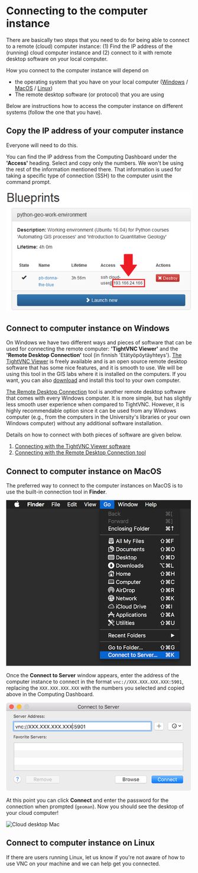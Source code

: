 # Connecting to the computer instance

There are basically two steps that you need to do for being able to connect to a remote (cloud) computer instance: (1) Find the 
IP address of the (running) cloud computer instance and (2) connect to it with remote desktop software on your local computer. 

How you connect to the computer instance will depend on 

 - the operating system that you have on your local computer ([Windows](#connect-to-computer-instance-on-windows) / [MacOS](#connect-to-computer-instance-on-macos) / [Linux](#connect-to-computer-instance-on-linux)) 
 - The remote desktop software (or protocol) that you are using
 
Below are instructions how to access the computer instance on different systems (follow the one that you have). 

## Copy the IP address of your computer instance

Everyone will need to do this.
 
You can find the IP address from the Computing Dashboard under the **'Access'** heading.
Select and copy only the numbers. 
We won't be using the rest of the information mentioned there. 
That information is used for taking a specific type of connection (SSH) to the computer usint the command prompt.

 ![Copy IP address of the computer instance](img/13_copy_access_IP_address.PNG)

## Connect to computer instance on Windows

On Windows we have two different ways and pieces of software that can be used for connecting the remote computer: **'TightVNC Viewer'** and the **'Remote Desktop Connection'** tool (in finnish 'Etätyöpöytäyhteys').
[The TightVNC Viewer](http://www.tightvnc.com/) is freely available and is an open source remote desktop software that has some nice features, and it is smooth to use.
We will be using this tool in the GIS labs where it is installed on the computers.
If you want, you can also [download](http://www.tightvnc.com/download.php) and install this tool to your own computer. 

[The Remote Desktop Connection](https://support.microsoft.com/en-us/help/17463/windows-7-connect-to-another-computer-remote-desktop-connection) tool is another remote desktop software that comes with every Windows computer.
It is more simple, but has slightly less smooth user experience when compared to TightVNC.
However, it is highly recommendable option since it can be used from any Windows computer (e.g., from the computers in the University's libraries or your own Windows computer) without any additional software installation.

Details on how to connect with both pieces of software are given below.

1. [Connecting with the TightVNC Viewer software](connect-win-vnc.md)
2. [Connecting with the Remote Desktop Connection tool](connect-win-rdp.md)

## Connect to computer instance on MacOS
The preferred way to connect to the computer instances on MacOS is to use the built-in connection tool in **Finder**.

![Connect to server](img/connect-to-server.png)

Once the **Connect to Server** window appears, enter the address of the computer instance to connect in the format `vnc://XXX.XXX.XXX.XXX:5901`, replacing the `XXX.XXX.XXX.XXX` with the numbers you selected and copied above in the Computing Dashboard.

![Enter server info](img/enter-server-info.png)

At this point you can click **Connect** and enter the password for the connection when prompted (`geoman`).
Now you should see the desktop of your cloud computer!

![Cloud desktop Mac](cloud-desktop-mac.png)

## Connect to computer instance on Linux

If there are users running Linux, let us know if you're not aware of how to use VNC on your machine and we can help get you connected.
